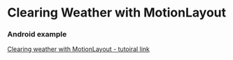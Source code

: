 # Clearing Weather with MotionLayout
### Android example

[Clearing weather with MotionLayout - tutoiral link](https://inspirecoding.app/motionlayout-clearing-weather/)
